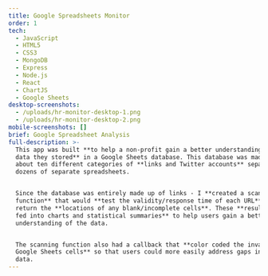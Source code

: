 ```yaml
---
title: Google Spreadsheets Monitor
order: 1
tech:
  - JavaScript
  - HTML5
  - CSS3
  - MongoDB
  - Express
  - Node.js
  - React
  - ChartJS
  - Google Sheets
desktop-screenshots:
  - /uploads/hr-monitor-desktop-1.png
  - /uploads/hr-monitor-desktop-2.png
mobile-screenshots: []
brief: Google Spreadsheet Analysis
full-description: >-
  This app was built **to help a non-profit gain a better understanding of the
  data they stored** in a Google Sheets database. This database was made up of
  about ten different categories of **links and Twitter accounts** separated by
  dozens of separate spreadsheets. 


  Since the database was entirely made up of links - I **created a scanning
  function** that would **test the validity/response time of each URL** and also
  return the **locations of any blank/incomplete cells**. These **results were
  fed into charts and statistical summaries** to help users gain a better
  understanding of the data. 


  The scanning function also had a callback that **color coded the invalid
  Google Sheets cells** so that users could more easily address gaps in the
  data.
---
```


